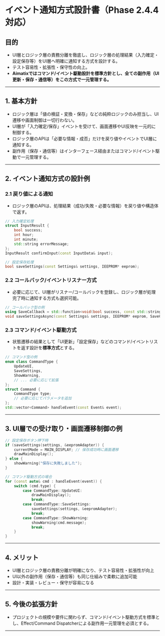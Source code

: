 # イベント通知方式設計書（Phase 2.4.4対応）

## 目的
- UI層とロジック層の責務分離を徹底し、ロジック層の処理結果（入力確定・設定保存等）をUI層へ明確に通知する方式を設計する。
- テスト容易性・拡張性・保守性の向上。
- **Aimatixではコマンド/イベント駆動設計を標準方針とし、全ての副作用（UI更新・保存・通信等）をこの方式で一元管理する。**

---

## 1. 基本方針
- ロジック層は「値の検証・変換・保存」などの純粋ロジックのみ担当し、UI遷移や画面制御は一切行わない。
- UI層が「入力確定/保存」イベントを受けて、画面遷移やUI反映を一元的に制御する。
- ロジック層のAPIは「必要な情報・成否」だけを戻り値やイベントでUI層に通知する。
- 副作用（保存・通信等）はインターフェース経由またはコマンド/イベント駆動で一元管理する。

---

## 2. イベント通知方式の設計例

### 2.1 戻り値による通知
- ロジック層のAPIは、処理結果（成功/失敗・必要な情報）を戻り値や構造体で返す。

```cpp
// 入力確定処理
struct InputResult {
    bool success;
    int hour;
    int minute;
    std::string errorMessage;
};
InputResult confirmInput(const InputData& input);

// 設定保存処理
bool saveSettings(const Settings& settings, IEEPROM* eeprom);
```

### 2.2 コールバック/イベントリスナー方式
- 必要に応じて、UI層がリスナー/コールバックを登録し、ロジック層が処理完了時に通知する方式も選択可能。

```cpp
// コールバック型の例
using SaveCallback = std::function<void(bool success, const std::string& message)>;
void saveSettingsAsync(const Settings& settings, IEEPROM* eeprom, SaveCallback callback);
```

### 2.3 コマンド/イベント駆動方式
- 状態遷移の結果として「UI更新」「設定保存」などのコマンド/イベントリストを返す設計を**標準方式**とする。

```cpp
// コマンド型の例
enum class CommandType {
    UpdateUI,
    SaveSettings,
    ShowWarning,
    // ... 必要に応じて拡張
};
struct Command {
    CommandType type;
    // 必要に応じてパラメータを追加
};
std::vector<Command> handleEvent(const Event& event);
```

---

## 3. UI層での受け取り・画面遷移制御の例

```cpp
// 設定保存ボタン押下時
if (saveSettings(settings, &eepromAdapter)) {
    currentMode = MAIN_DISPLAY; // 保存成功時に画面遷移
    drawMainDisplay();
} else {
    showWarning("保存に失敗しました");
}

// コマンド駆動方式の場合
for (const auto& cmd : handleEvent(event)) {
    switch (cmd.type) {
        case CommandType::UpdateUI:
            drawMainDisplay();
            break;
        case CommandType::SaveSettings:
            saveSettings(settings, &eepromAdapter);
            break;
        case CommandType::ShowWarning:
            showWarning(cmd.message);
            break;
    }
}
```

---

## 4. メリット
- UI層とロジック層の責務分離が明確になり、テスト容易性・拡張性が向上
- UI以外の副作用（保存・通信等）も同じ仕組みで柔軟に追加可能
- 設計・実装・レビュー・保守が容易になる

---

## 5. 今後の拡張方針
- プロジェクトの規模や要件に関わらず、コマンド/イベント駆動方式を標準とし、Effect/Command Dispatcherによる副作用一元管理を必須とする。

--- 